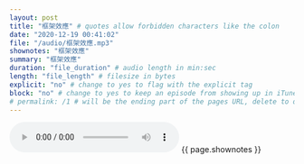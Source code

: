 ```yaml
---
layout: post
title: "框架效應" # quotes allow forbidden characters like the colon
date: "2020-12-19 00:41:02"
file: "/audio/框架效應.mp3"
shownotes: "框架效應"
summary: "框架效應"
duration: "file_duration" # audio length in min:sec
length: "file_length" # filesize in bytes
explicit: "no" # change to yes to flag with the explicit tag
block: "no" # change to yes to keep an episode from showing up in iTunes
# permalink: /1 # will be the ending part of the pages URL, delete to default to the title
---
```


<audio controls>
<source src="{{site.url}}{{site.baseurl}}{{ page.file }}" type="audio/x-mp3">
Your browser does not support the audio element.
</audio>
{{ page.shownotes }}
